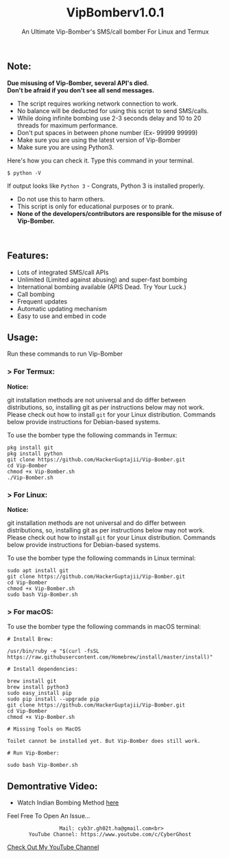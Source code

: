 <h1 align="center">VipBomberv1.0.1</h1>
<p align="center">An Ultimate Vip-Bomber's SMS/call bomber For Linux and Termux</p><br>

## Note:

**Due misusing of Vip-Bomber, several API's died.**  
**Don't be afraid if you don't see all send messages.**

- The script requires working network connection to work.
- No balance will be deducted for using this script to send SMS/calls.
- While doing infinite bombing use 2-3 seconds delay and 10 to 20 threads for maximum performance.
- Don't put spaces in between phone number (Ex- 99999 99999)
- Make sure you are using the latest version of Vip-Bomber
- Make sure you are using Python3.

Here's how you can check it. Type this command in your terminal.
```
$ python -V
```
If output looks like `Python 3` - Congrats, Python 3 is installed properly.

- Do not use this to harm others.
- This script is only for educational purposes or to prank.
- **None of the developers/contributors are responsible for the misuse of Vip-Bomber.**
<br>

## Features:

- Lots of integrated SMS/call APIs
- Unlimited (Limited against abusing) and super-fast bombing
- International bombing available (APIS Dead. Try Your Luck.) 
- Call bombing
- Frequent updates
- Automatic updating mechanism
- Easy to use and embed in code

## Usage:

Run these commands to run Vip-Bomber 

### > For Termux:

**Notice:** 

git installation methods are not universal and do differ between distributions,
so, installing git as per instructions below may not work.
Please check out how to install `git` for your Linux distribution.
Commands below provide instructions for Debian-based systems.

To use the bomber type the following commands in Termux:
```
pkg install git
pkg install python
git clone https://github.com/HackerGuptajii/Vip-Bomber.git
cd Vip-Bomber 
chmod +x Vip-Bomber.sh
./Vip-Bomber.sh
```

### > For Linux:

**Notice:** 

git installation methods are not universal and do differ between distributions,
so, installing git as per instructions below may not work.
Please check out how to install `git` for your Linux distribution.
Commands below provide instructions for Debian-based systems.

To use the bomber type the following commands in Linux terminal:
```
sudo apt install git
git clone https://github.com/HackerGuptajii/Vip-Bomber.git
cd Vip-Bomber
chmod +x Vip-Bomber.sh
sudo bash Vip-Bomber.sh
```

### > For macOS:

To use the bomber type the following commands in macOS terminal:
```
# Install Brew: 

/usr/bin/ruby -e "$(curl -fsSL https://raw.githubusercontent.com/Homebrew/install/master/install)"

# Install dependencies:

brew install git
brew install python3
sudo easy_install pip
sudo pip install --upgrade pip
git clone https://github.com/HackerGuptajii/Vip-Bomber.git
cd Vip-Bomber 
chmod +x Vip-Bomber.sh

# Missing Tools on MacOS

Toilet cannot be installed yet. But Vip-Bomber does still work.

# Run Vip-Bomber:

sudo bash Vip-Bomber.sh
```

## Demontrative Video:

- Watch Indian Bombing Method <a href="">here</a><br>

Feel Free To Open An Issue...

```
                 Mail: cyb3r.gh02t.ha@gmail.com<br>
       YouTube Channel: https://www.youtube.com/c/CyberGhost
```

<a href="https://www.youtube.com/channel/UCM8l2r-7JyN6MdQQweDPGcA?view_as=subscriber">Check Out My YouTube Channel</a>


